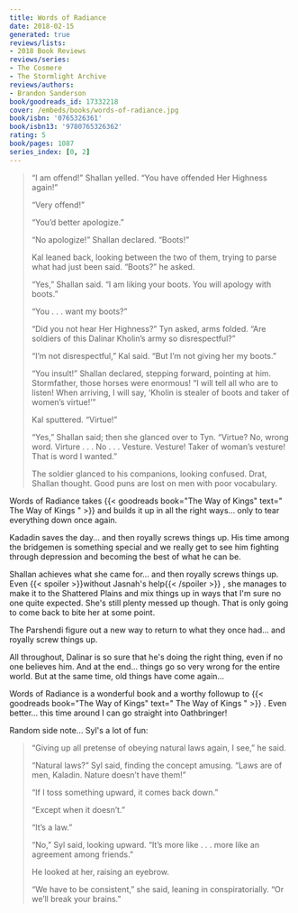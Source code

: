 ```yaml
---
title: Words of Radiance
date: 2018-02-15
generated: true
reviews/lists:
- 2018 Book Reviews
reviews/series:
- The Cosmere
- The Stormlight Archive
reviews/authors:
- Brandon Sanderson
book/goodreads_id: 17332218
cover: /embeds/books/words-of-radiance.jpg
book/isbn: '0765326361'
book/isbn13: '9780765326362'
rating: 5
book/pages: 1087
series_index: [0, 2]
---
```

> “I am offend!” Shallan yelled. “You have offended Her Highness again!”  
>
> “Very offend!”  
> 
> “You’d better apologize.”  
> 
> “No apologize!” Shallan declared. “Boots!”  
> 
>  Kal leaned back, looking between the two of them, trying to parse what had just been said. “Boots?” he asked.  
>
>  “Yes,” Shallan said. “I am liking your boots. You will apology with boots.”  
>
>  “You . . . want my boots?”  
>
>  “Did you not hear Her Highness?” Tyn asked, arms folded. “Are soldiers of this Dalinar Kholin’s army so disrespectful?”  
>
>  “I’m not disrespectful,” Kal said. “But I’m not giving her my boots.”  
>
>  “You insult!” Shallan declared, stepping forward, pointing at him. Stormfather, those horses were enormous! “I will tell all who are to listen! When arriving, I will say, ‘Kholin is stealer of boots and taker of women’s virtue!’”  
>
>  Kal sputtered. “Virtue!”  
>
>  “Yes,” Shallan said; then she glanced over to Tyn. “Virtue? No, wrong word. Virture . . . No . . . Vesture. Vesture! Taker of woman’s vesture! That is word I wanted.”  
>
>  The soldier glanced to his companions, looking confused. Drat, Shallan thought. Good puns are lost on men with poor vocabulary.  

<!--more-->

Words of Radiance takes {{< goodreads book="The Way of Kings" text=" The Way of Kings " >}} and builds it up in all the right ways... only to tear everything down once again.  

Kadadin saves the day... and then royally screws things up. His time among the bridgemen is something special and we really get to see him fighting through depression and becoming the best of what he can be.  

Shallan achieves what she came for... and then royally screws things up. Even {{< spoiler >}}without Jasnah's help{{< /spoiler >}}  , she manages to make it to the Shattered Plains and mix things up in ways that I'm sure no one quite expected. She's still plenty messed up though. That is only going to come back to bite her at some point.  

The Parshendi figure out a new way to return to what they once had... and royally screw things up.  

All throughout, Dalinar is so sure that he's doing the right thing, even if no one believes him. And at the end... things go so very wrong for the entire world. But at the same time, old things have come again...  

Words of Radiance is a wonderful book and a worthy followup to {{< goodreads book="The Way of Kings" text=" The Way of Kings " >}} . Even better... this time around I can go straight into Oathbringer!  

Random side note... Syl's a lot of fun:  

>  “Giving up all pretense of obeying natural laws again, I see,” he said.  
>
>  “Natural laws?” Syl said, finding the concept amusing. “Laws are of men, Kaladin. Nature doesn’t have them!”  
>
>  “If I toss something upward, it comes back down.”  
>
>  “Except when it doesn’t.”  
>
>  “It’s a law.”  
>
>  “No,” Syl said, looking upward. “It’s more like . . . more like an agreement among friends.”  
>
>  He looked at her, raising an eyebrow.  
>
>  “We have to be consistent,” she said, leaning in conspiratorially. “Or we’ll break your brains.”